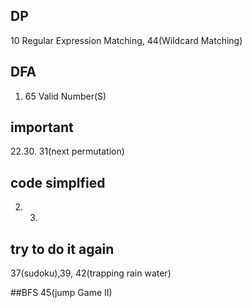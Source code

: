 ## DP
10 Regular Expression Matching, 44(Wildcard Matching)



## DFA
1. 65 Valid Number(S)

## important
22.30. 31(next permutation)
##  code simplfied
2. 3. 

## try to do it again
37(sudoku),39, 42(trapping rain water)

##BFS
45(jump Game II)